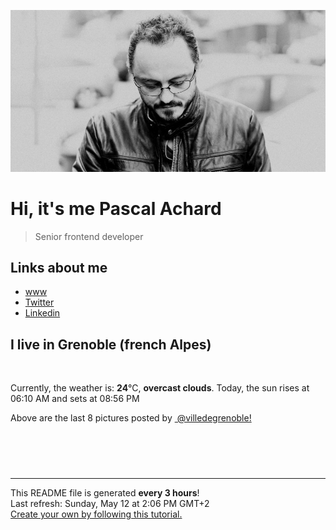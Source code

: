 ![Pascal Achard](./images/photo-pascal-achard.jpg)
# Hi, it's me Pascal Achard
> Senior frontend developer

## Links about me
- [www](https://www.pascal-achard.com)
- [Twitter](https://twitter.com/botmaster)
- [Linkedin](http://www.linkedin.com/in/pascal-achard)


## I live in Grenoble (french Alpes)
<img src="https://openweathermap.org/img/wn/04d@2x.png" alt="">

Currently, the weather is: **24**°C, **overcast clouds**.
Today, the sun rises at 06:10 AM and sets at 08:56 PM

Above are the last 8 pictures posted by <a href="https://www.instagram.com/villedegrenoble/" target="_blank"><img alt="" src="https://upload.wikimedia.org/wikipedia/commons/thumb/e/e7/Instagram_logo_2016.svg/1024px-Instagram_logo_2016.svg.png" width="20"/> @villedegrenoble!</a>

<p style="display: flex; flex-wrap: wrap; gap: 20px;">
        <img src="https://cdn1.picuki.com/hosted-by-instagram/q/0exhNuNYnjBGZDHIdN5WmL9I2Pk2GAlRNucaS7j0nyZiNxIsbHWB58ltwdGn%7C%7CDh7IAhgASuRYztj44IvVl5UDj19PEPeTbGKTDtc7ayQVevN1TBu9JRhl7Y8K3UfYHOr9cEoVQmYdTUdHOlPHL%7C%7Clo79UvOa0LGFq8zCXW%7C%7CdEnGZK55f0Z7F9mt9wuuS4jkja45BsLTNZ5momNkgl7NvWvTVeEaa+NMB166d1RbMCxMkA%7C%7C6nRlSaHEmw+Jj8uQXagtIj+kOYA2A7kbBwa0liNQZYOHhsVr0O8kkU4vdh2zoCmOdBM9s9psvDAbkcmfk0tpBdszcPwwmXEb1+q3kBaxl%7C%7CYx6rsX+QL9LvUHKezT+K64hXpPZz6JetiaU8XLc2TAHuZc9H4VYValYkYUa0I2FbooFaCVYnV+jRZADoThB66DYgnRaWF5aaI+VHGqjy3lhNsm%7C%7CmiRIZqzWoE6+OuzC54bjrJAJUZbWCD%7C%7CwQGN5h%7C%7Cf733jZfQNrBAG0ZTaA==.jpeg" alt="" width="200"/>
        <img src="https://cdn1.picuki.com/hosted-by-instagram/q/0exhNuNYnjBGZDHIdN5WmL9I2Pk2GAlRNecaS7j0nyZiNxIsbHWB58ltwdGn%7C%7CDh7IAhgASuRYztj44IpVV5WAj1zO0PYSLOLTTxc5q6fVurN1DZl8JZmlLo0K3YZbXCt8MYpUAmYdTUdHOlPHL%7C%7Clo79UvOa0LGFq8zCXW%7C%7CdEnGZK55f0Z7F9mt9wuuS4jkja45BsLTNZ5momNkgl7NvWvTVeEaW+NMB166d1RbMCxMkA%7C%7C6nRlSaHEmw+Jj8uQnagtIj+kOYA2DnrX2wH4Sy2SYIKHhsVr0O8klsDp9wczoCmOdBM9s9psvDAbkcmfk0tpBdszcPwwmXEb1+q3kBaxl%7C%7CYx6rsX+QL9LjqLqewT%7C%7Crz4Tv1eZ%7C%7CUH+5heVMXL92TAHuZc9H4VYValYkYUa0I2FbooFaCVYnX7zkhFDRgl2PdQZlBSMSi%7C%7Cbn14WPV0AKhglJrhPSMbpRvxlhLv9%7C%7Cd2VVpWDrJAJUZbWCD%7C%7CQgGR5h%7C%7Cf733jZfQNrBAG0ZTaA==.jpeg" alt="" width="200"/>
        <img src="https://cdn1.picuki.com/hosted-by-instagram/q/0exhNuNYnjBGZDHIdN5WmL9I2Pk2GAlRNucaS7j0nyZiNxIsbHWB58ltwdev%7C%7CDlyKw1oASyLeDxn4Y8tUFVVZFV8P0PdSLeITjpX56yfVoCq1DBi%7C%7CZZklLs9JX0dZHKn9csrOzjYMTIfQeoEH%7C%7Cbx7a8Koru5A2MGo1zRMrBC0GAG4fy3UPI7mslm3ayEv0Pxto0%7C%7CNylL9XkgKQcursrV%7C%7CndYEvL+M4Byp6JzSPkCj9ND1OHtpCa5BTB7Kz44KD6chYTJnLNOpALlLR5r32qDUJhsJGIIhnD2lCAp68orjIj%7C%7CFaJciP1opoH2bUcmGW9opUk53cH7niTya2Gq10ZtyGXKn56rX6wLvKTqCsewB%7C%7CbjxznudJjGOp9HRVQuRa%7C%7CyFgz4bqf7BMtbwcYaWvdGig7lzyeEVbPYjwEhSSJlrxqDCJxPb8Wz1YqQ+CKHlh7Dk1Jjl+qtWrZVm3Z3oenVugE9dnmbU54bbhH0jgJkLdBDTq3BmsOMabsXHEU=.jpeg" alt="" width="200"/>
        <img src="https://cdn1.picuki.com/hosted-by-instagram/q/0exhNuNYnjBGZDHIdN5WmL9I2Pk2GAlRNucaS7j0nyZiNxIsbHWB58ltwdGn%7C%7CDh7IAhgASuRYztk5Y4jUFpXDz17OUTWTLyPTT9R6K6QUOiqvDBk%7C%7CZFjk7w8KHAZbXWu9cYuVGGpNWwSDv5PHL%7C%7Clo7gX5v%7C%7CsbCgEpjuSKrVCkGZTjse3TO9%7C%7C2pYf5%7C%7CHSv1izv9QpcmkazXgpdAd4+pvlpDk1VOCtO8BnsaBwVLYBxMEJ%7C%7COC61nf2F2MrNWh8FDSR9IXEi6g8iyDXdzQspjD3Ee8EIU8hjl246kc2o6Q7saT2EL9i6Kkzn7bQajAQbzk94RFqncmcuBKcazC+%7C%7CWJz4kGVwbCzL6lr89P%7C%7CLa7NBeTI9QCTOrfuG7ZZSy4JUt7PQkf2Kt+EJeEUsLtBG9JW42+G+VKsIubf8R5eHCdrxTuOUcQmF6y+4YyFtEjegQKdqQNmyM7oLucK.jpeg" alt="" width="200"/>
        <img src="https://cdn1.picuki.com/hosted-by-instagram/q/0exhNuNYnjBGZDHIdN5WmL9I2Pk2GAlRNucaS7j0nyZiNxIsbHWB58ltwdev%7C%7CDlyKw1oASyLeDxo4owtUlhYZFV8OUzeSLGITjxV7qydVoCg0zBm955lkbYwLHYcZ3Ku%7C%7C8VDCnicKyVHDe0AUq%7C%7Cm6vZNuKyBOTUAyXCUMLQKnmICjtCsCOwlktcf7KG4iF+44ooiMDxN4Gosak8ktdKO52hEWvrxfMh2pqV5CLkJnoE65ezRmCSsTDx6KyhBGTOgtYPCwtYotiX9RGAz7Wi0dv4wAVoZp1+wsRI%7C%7C9IkqhdiDG7w82q4vkIH2bUdBXG9p+kMjxdK0kBzOaWOh2nxZxnmO76mcINMsg43dAcKHe%7C%7C%7C%7CY1Q%7C%7CKaavxIIpWcktKU9iTAHuScri1BMoO294JE%7C%7CAThw6K0T+cd+HQ+xlhPh5%7C%7CljzbCpVbFfOVlovpwHXSuC+%7C%7C8wQwp52fLbxw0khN5PGE7kB0fCGQU5waHhL3gRYdHN1%7C%7CYrfMw8bWOL0WHg==.jpeg" alt="" width="200"/>
        <img src="https://cdn1.picuki.com/hosted-by-instagram/q/0exhNuNYnjBGZDHIdN5WmL9I2Pk2GAlRNucaS7j0nyZiNxIsbHWB58ltwdGn%7C%7CDh7IAhgASuRYztj44IpUlRTCD1yPEPeQbKASDdU6q2YVOjN1D1l8JRplL0xL3ccYHGq9MUtOzjYMTIfQeoEH%7C%7Cb2rvUW8f7waTYHuDaSNuUtzCVG%7C%7CMm0X51wm8Rm3ayEv0Pxto0%7C%7CNylL9XkgKQcursrV%7C%7CndYEvL+M4Byp6JzSPkCj9ND1OHtpCa5BTB7Kz04KD6chYTJnLMMtXexSzo16GCjH5hsJGIIhnC%7C%7CpC8IqMorjIj%7C%7CFaJciP1opoL2bUcmGW9opUk53cH7mCuQODCW%7C%7Cnp27WbhxpyzK+Qcn53RJ+O+VOvczQnBXL%7C%7CbHe1IRWMrE6rGUXvfK6CmI+ZAkc1AGaUYgQrnoFXrUfbL0hBOFzxO3myJX8ckFQ==.jpeg" alt="" width="200"/>
        <img src="https://cdn1.picuki.com/hosted-by-instagram/q/0exhNuNYnjBGZDHIdN5WmL9I2Pk2GAlRNucaS7j0nyZiNxIsbHWB58ltwdGn%7C%7CDh7IAhgASuRYztj44IvVlpVCD17PELWSbKLST1d5qiaVO+qvD1m8pFjlrsxKXIfZHen88ovV2CpNWwPG%7C%7CsAULjh7uZDu7%7C%7CzNnZSyWaRMdsBnmICqZXwCJ1mwsFusvrBv0Xm1IwleTRE4X8gI1spr5Pcpi0FCLmifMh6pO9xRLQIhIkL7vuopCu7Lm4rbzMvR2jZhYXCoOELhn7ycxxvyWqlFKEJLH1JinutsD5n4p8vucOnMIAw+NEJ4KOHW0Qmfk1K4Rdtksnq2naLYWeW3EJRy2XsybaoL9M8i8fdAcKKe9HQmAzKR6bwMJYecF42GdHRFgz4ZaaSSZoUlYhNS7UbkVG9rVbtS5HN+AVfCi95rhCfNpdzUMqr0Prx3UbfhWqAizNtwPm+VIx3+Ghvo+ub8C8iKU2ACs0SbWKCjHZ7NI4GTrDLoY3db7UaSkBSat8=.jpeg" alt="" width="200"/>
        <img src="https://cdn1.picuki.com/hosted-by-instagram/q/0exhNuNYnjBGZDHIdN5WmL9I2Pk2GAlRNecaS7j0nyZiNxIsbHWB58ltwdev%7C%7CDlyKw1oASyLeDxm4Y8rWFhQZFV8OETWTbSLRT5Q5qieUYCj0TVi%7C%7CZ5mkb0xLXAXZXOn88IqOzjYMTIfQeoEH%7C%7Cb2p%7C%7CUX5vPqZCgNojvDW+AB3HtYocSbXfMg9YJ2tvKf1h+1rbs%7C%7CJwJC5jYoKlo8o9rIqzdEWvjnPZo59O9xSLZCjMUG7+GglSCsV1IkeFF9FiTC69uY2dENhhznfDZl3yywc5gLH0I%7C%7Ct1aK4B0fpIsGj4SVLr0r3Po17IH4fTcED3tKhjVPsdK+lCGQPy38mUpV%7C%7CGPSwbu0TfUjv8jdP97Meu%7C%7CQ2wzaZeLzMJZWcHAEUdLMZkjxJ7DlI40KssUdUvsD1F23p0voMr%7C%7C8gUMhOxRzpx28FKRle%7C%7CColLqc+l+JlW6bqzQSiOS5c+dl0AhU3+OVxQIqTE%7C%7CwDeZtKAWQ1lV%7C%7CRIgUJJ2eyM6SVOZBdwAOOtRLqDLe08M=.jpeg" alt="" width="200"/>
</p>

------------
<p>This README file is generated <b>every 3 hours</b>!
    <br />Last refresh: Sunday, May 12 at 2:06 PM GMT+2
    <br /><a href="https://medium.com/@th.guibert/how-to-create-a-self-updating-readme-md-for-your-github-profile-f8b05744ca91">Create your own by following this tutorial.</a>
</p>
<p><a href="https://github.com/botmaster/botmaster/actions/workflows/main.yaml"><img alt="" src="https://github.com/botmaster/botmaster/actions/workflows/main.yaml/badge.svg" /></a></p>

